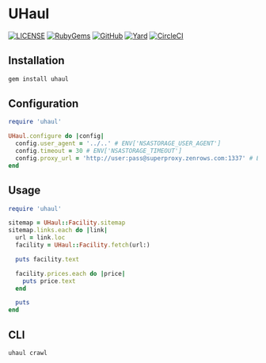 # UHaul

[![LICENSE](https://img.shields.io/badge/license-MIT-blue.svg)](https://github.com/ksylvest/uhaul/blob/main/LICENSE)
[![RubyGems](https://img.shields.io/gem/v/uhaul)](https://rubygems.org/gems/uhaul)
[![GitHub](https://img.shields.io/badge/github-repo-blue.svg)](https://github.com/ksylvest/uhaul)
[![Yard](https://img.shields.io/badge/docs-site-blue.svg)](https://uhaul.ksylvest.com)
[![CircleCI](https://img.shields.io/circleci/build/github/ksylvest/uhaul)](https://circleci.com/gh/ksylvest/uhaul)

## Installation

```bash
gem install uhaul
```

## Configuration

```ruby
require 'uhaul'

UHaul.configure do |config|
  config.user_agent = '../..' # ENV['NSASTORAGE_USER_AGENT']
  config.timeout = 30 # ENV['NSASTORAGE_TIMEOUT']
  config.proxy_url = 'http://user:pass@superproxy.zenrows.com:1337' # ENV['NSASTORAGE_PROXY_URL']
end
```

## Usage

```ruby
require 'uhaul'

sitemap = UHaul::Facility.sitemap
sitemap.links.each do |link|
  url = link.loc
  facility = UHaul::Facility.fetch(url:)

  puts facility.text

  facility.prices.each do |price|
    puts price.text
  end

  puts
end
```

## CLI

```bash
uhaul crawl
```
